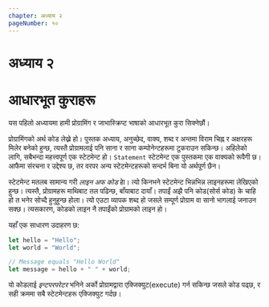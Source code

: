 ```yaml
---
chapter: अध्याय २
pageNumber: १०
---
```

# अध्याय २
# आधारभूत कुराहरू

यस पहिलो अध्यायमा हामी प्रोग्रामिंग र जाभास्क्रिप्ट भाषाको आधारभूत कुरा सिक्नेछौं।

प्रोग्रामिंगको अर्थ कोड लेख्ने हो। पुस्तक अध्याय, अनुच्छेद, वाक्य, शब्द र अन्तमा विराम चिह्न र अक्षरहरू मिलेर बनेको हुन्छ, त्यस्तै प्रोग्रामलाई पनि साना र साना कम्पोनेन्टहरूमा टुकराउन सकिन्छ। अहिलेको लागि, सबैभन्दा महत्त्वपूर्ण एक स्टेटमेन्ट हो। `Statement` स्टेटमेन्ट एक पुस्तकमा एक वाक्यको रूपैगी छ। आफैमा संरचना र उद्देश्य छ, तर वरपर अन्य स्टेटमेन्टहरूको सन्दर्भ बिना यो अर्थपूर्ण छैन।

स्टेटमेन्ट मतलब सामान्य गरी *लाइन अफ कोड* हाे। त्यो किनभने स्टेटमेन्ट भिन्नभिन्न लाइनहरूमा लेखिएको हुन्छ। त्यस्तै, प्रोग्रामहरू माथिबाट तल पढिन्छ, बाँयाबाट दायाँ। तपाईं अझै पनि कोड(सोर्स कोड) के चाहि हो त भनेर सोच्दै हुनुहुन्छ होला। त्यो एउटा व्यापक शब्द हो जसले सम्पूर्ण प्रोग्राम वा सानो भागलाई जनाउन सक्छ। त्यसकारण, कोडको लाइन नै तपाईंको प्रोग्रामको लाइन हो।


यहाँ एक साधारण उदाहरण छ:

```javascript
let hello = "Hello";
let world = "World";

// Message equals "Hello World"
let message = hello + " " + world;
```
यो कोडलाई _इन्टपरपरेटर_ भनिने अर्को प्रोग्रामद्वारा एक्जिक्युट(execute) गर्न सकिन्छ जसले कोड पढ्छ, र सही क्रममा सबै स्टेटमेन्टहरू एक्जिक्युट गर्दछ।
